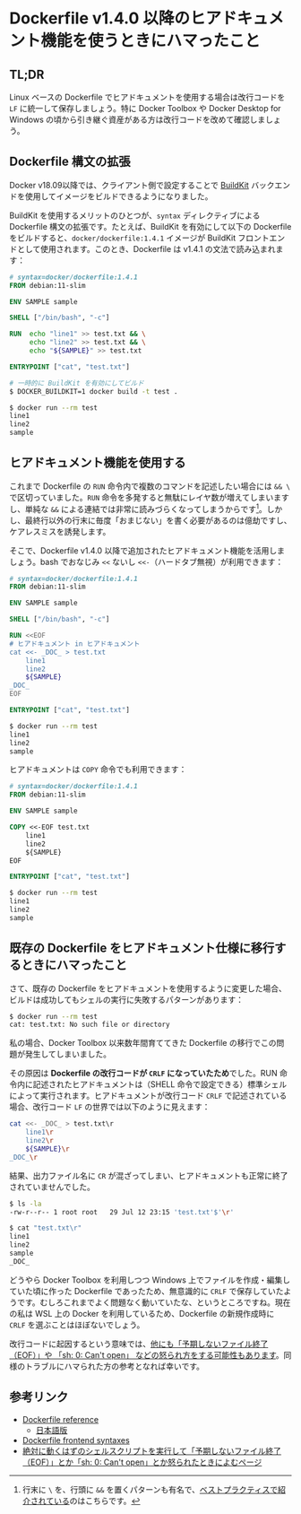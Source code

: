 # Dockerfile v1.4.0 以降のヒアドキュメント機能を使うときにハマったこと

## TL;DR

Linux ベースの Dockerfile でヒアドキュメントを使用する場合は改行コードを `LF` に統一して保存しましょう。特に Docker Toolbox や Docker Desktop for Windows の頃から引き継ぐ資産がある方は改行コードを改めて確認しましょう。

## Dockerfile 構文の拡張

Docker v18.09以降では、クライアント側で設定することで [BuildKit](https://github.com/moby/buildkit) バックエンドを使用してイメージをビルドできるようになりました。

BuildKit を使用するメリットのひとつが、`syntax` ディレクティブによる Dockerfile 構文の拡張です。たとえば、BuildKit を有効にして以下の Dockerfile をビルドすると、`docker/dockerfile:1.4.1` イメージが BuildKit フロントエンドとして使用されます。このとき、Dockerfile は v1.4.1 の文法で読み込まれます：

```Dockerfile
# syntax=docker/dockerfile:1.4.1
FROM debian:11-slim

ENV SAMPLE sample

SHELL ["/bin/bash", "-c"]

RUN  echo "line1" >> test.txt && \
     echo "line2" >> test.txt && \
     echo "${SAMPLE}" >> test.txt

ENTRYPOINT ["cat", "test.txt"]
```

```bash
# 一時的に BuildKit を有効にしてビルド
$ DOCKER_BUILDKIT=1 docker build -t test .

$ docker run --rm test
line1
line2
sample
```

## ヒアドキュメント機能を使用する

これまで Dockerfile の `RUN` 命令内で複数のコマンドを記述したい場合には `&& \` で区切っていました。`RUN` 命令を多発すると無駄にレイヤ数が増えてしまいますし、単純な `&&` による連結では非常に読みづらくなってしまうからです[^1]。しかし、最終行以外の行末に毎度「おまじない」を書く必要があるのは億劫ですし、ケアレスミスを誘発します。

[^1]: 行末に `\` を、行頭に `&&` を置くパターンも有名で、[ベストプラクティスで紹介されている](https://docs.docker.jp/develop/develop-images/dockerfile_best-practices.html#env)のはこちらです。

そこで、Dockerfile v1.4.0 以降で追加されたヒアドキュメント機能を活用しましょう。bash でおなじみ `<<` ないし `<<-`（ハードタブ無視）が利用できます：

```Dockerfile
# syntax=docker/dockerfile:1.4.1
FROM debian:11-slim

ENV SAMPLE sample

SHELL ["/bin/bash", "-c"]

RUN <<EOF
# ヒアドキュメント in ヒアドキュメント
cat <<- _DOC_ > test.txt
	line1
	line2
	${SAMPLE}
_DOC_
EOF

ENTRYPOINT ["cat", "test.txt"]
```

```bash
$ docker run --rm test
line1
line2
sample
```

ヒアドキュメントは `COPY` 命令でも利用できます：

```Dockerfile
# syntax=docker/dockerfile:1.4.1
FROM debian:11-slim

ENV SAMPLE sample

COPY <<-EOF test.txt
	line1
	line2
	${SAMPLE}
EOF

ENTRYPOINT ["cat", "test.txt"]
```

```bash
$ docker run --rm test
line1
line2
sample
```

## 既存の Dockerfile をヒアドキュメント仕様に移行するときにハマったこと

さて、既存の Dockerfile をヒアドキュメントを使用するように変更した場合、ビルドは成功してもシェルの実行に失敗するパターンがあります：

```bash
$ docker run --rm test
cat: test.txt: No such file or directory
```

私の場合、Docker Toolbox 以来数年間育ててきた Dockerfile の移行でこの問題が発生してしまいました。

その原因は **Dockerfile の改行コードが `CRLF` になっていたため**でした。RUN 命令内に記述されたヒアドキュメントは（SHELL 命令で設定できる）標準シェルによって実行されます。ヒアドキュメントが改行コード `CRLF` で記述されている場合、改行コード `LF` の世界では以下のように見えます：

```bash
cat <<- _DOC_ > test.txt\r
	line1\r
	line2\r
	${SAMPLE}\r
_DOC_\r
```

結果、出力ファイル名に `CR` が混ざってしまい、ヒアドキュメントも正常に終了されていませんでした。

```bash
$ ls -la 
-rw-r--r-- 1 root root   29 Jul 12 23:15 'test.txt'$'\r'

$ cat "test.txt\r"
line1
line2
sample
_DOC_
```

どうやら Docker Toolbox を利用しつつ Windows 上でファイルを作成・編集していた頃に作った Dockerfile であったため、無意識的に `CRLF` で保存していたようです。むしろこれまでよく問題なく動いていたな、というところですね。現在の私は WSL 上の Docker を利用しているため、Dockerfile の新規作成時に `CRLF` を選ぶことはほぼないでしょう。

改行コードに起因するという意味では、[他にも「予期しないファイル終了（EOF）」や 「sh: 0: Can't open」 などの怒られ方をする可能性もあります](https://qiita.com/yokra9/items/b56ee5334436f890fd19)。同様のトラブルにハマられた方の参考となれば幸いです。

## 参考リンク

* [Dockerfile reference](https://docs.docker.com/engine/reference/builder/#syntax)
  * [日本語版](https://docs.docker.jp/engine/reference/builder.html#syntax)
* [Dockerfile frontend syntaxes](https://github.com/moby/buildkit/blob/master/frontend/dockerfile/docs/syntax.md#here-documents)
* [絶対に動くはずのシェルスクリプトを実行して「予期しないファイル終了（EOF）」とか「sh: 0: Can't open」とか怒られたときによむページ](https://qiita.com/yokra9/items/b56ee5334436f890fd19)
